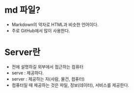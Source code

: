 # md 파일?

- Markdown의 약자로 HTML과 비슷한 언어이다.
- 주로 GitHub에서 많이 사용한다.

# Server란

- 전에 설명하길 외부에서 접근하는 컴퓨터
- serve : 제공하다.
- server : 제공하는 자(사람, 물건, 컴퓨터)
- 컴퓨터일 때 제공하는 것은 파일, 정보(데이터), 서비스를 제공한다.

